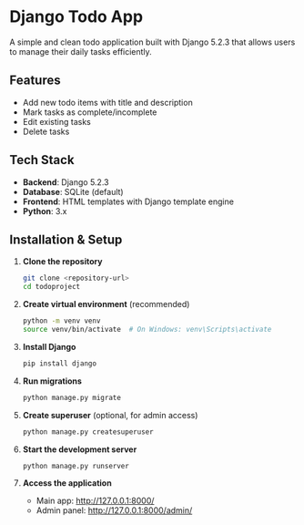 # Django Todo App

A simple and clean todo application built with Django 5.2.3 that allows users to manage their daily tasks efficiently.

## Features

- Add new todo items with title and description
- Mark tasks as complete/incomplete
- Edit existing tasks
- Delete tasks

## Tech Stack

- **Backend**: Django 5.2.3
- **Database**: SQLite (default)
- **Frontend**: HTML templates with Django template engine
- **Python**: 3.x

## Installation & Setup

1. **Clone the repository**
   ```bash
   git clone <repository-url>
   cd todoproject
   ```

2. **Create virtual environment** (recommended)
   ```bash
   python -m venv venv
   source venv/bin/activate  # On Windows: venv\Scripts\activate
   ```

3. **Install Django**
   ```bash
   pip install django
   ```

4. **Run migrations**
   ```bash
   python manage.py migrate
   ```

5. **Create superuser** (optional, for admin access)
   ```bash
   python manage.py createsuperuser
   ```

6. **Start the development server**
   ```bash
   python manage.py runserver
   ```

7. **Access the application**
   - Main app: http://127.0.0.1:8000/
   - Admin panel: http://127.0.0.1:8000/admin/
